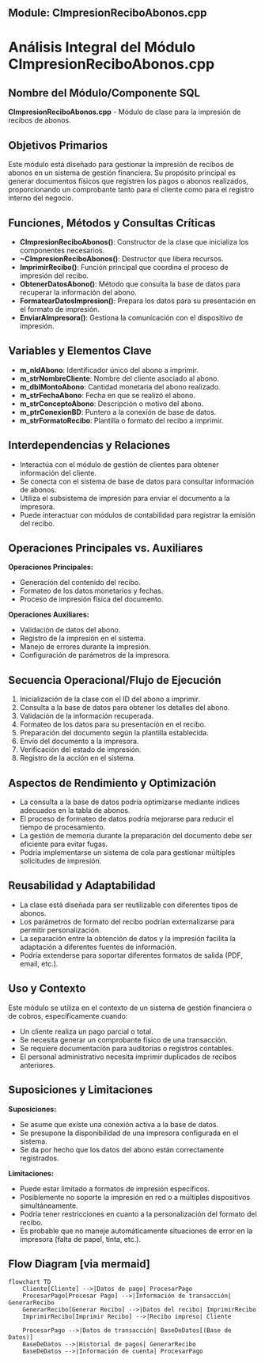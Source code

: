 ## Module: CImpresionReciboAbonos.cpp
# Análisis Integral del Módulo CImpresionReciboAbonos.cpp

## Nombre del Módulo/Componente SQL
**CImpresionReciboAbonos.cpp** - Módulo de clase para la impresión de recibos de abonos.

## Objetivos Primarios
Este módulo está diseñado para gestionar la impresión de recibos de abonos en un sistema de gestión financiera. Su propósito principal es generar documentos físicos que registren los pagos o abonos realizados, proporcionando un comprobante tanto para el cliente como para el registro interno del negocio.

## Funciones, Métodos y Consultas Críticas
- **CImpresionReciboAbonos()**: Constructor de la clase que inicializa los componentes necesarios.
- **~CImpresionReciboAbonos()**: Destructor que libera recursos.
- **ImprimirRecibo()**: Función principal que coordina el proceso de impresión del recibo.
- **ObtenerDatosAbono()**: Método que consulta la base de datos para recuperar la información del abono.
- **FormatearDatosImpresion()**: Prepara los datos para su presentación en el formato de impresión.
- **EnviarAImpresora()**: Gestiona la comunicación con el dispositivo de impresión.

## Variables y Elementos Clave
- **m_nIdAbono**: Identificador único del abono a imprimir.
- **m_strNombreCliente**: Nombre del cliente asociado al abono.
- **m_dblMontoAbono**: Cantidad monetaria del abono realizado.
- **m_strFechaAbono**: Fecha en que se realizó el abono.
- **m_strConceptoAbono**: Descripción o motivo del abono.
- **m_ptrConexionBD**: Puntero a la conexión de base de datos.
- **m_strFormatoRecibo**: Plantilla o formato del recibo a imprimir.

## Interdependencias y Relaciones
- Interactúa con el módulo de gestión de clientes para obtener información del cliente.
- Se conecta con el sistema de base de datos para consultar información de abonos.
- Utiliza el subsistema de impresión para enviar el documento a la impresora.
- Puede interactuar con módulos de contabilidad para registrar la emisión del recibo.

## Operaciones Principales vs. Auxiliares
**Operaciones Principales:**
- Generación del contenido del recibo.
- Formateo de los datos monetarios y fechas.
- Proceso de impresión física del documento.

**Operaciones Auxiliares:**
- Validación de datos del abono.
- Registro de la impresión en el sistema.
- Manejo de errores durante la impresión.
- Configuración de parámetros de la impresora.

## Secuencia Operacional/Flujo de Ejecución
1. Inicialización de la clase con el ID del abono a imprimir.
2. Consulta a la base de datos para obtener los detalles del abono.
3. Validación de la información recuperada.
4. Formateo de los datos para su presentación en el recibo.
5. Preparación del documento según la plantilla establecida.
6. Envío del documento a la impresora.
7. Verificación del estado de impresión.
8. Registro de la acción en el sistema.

## Aspectos de Rendimiento y Optimización
- La consulta a la base de datos podría optimizarse mediante índices adecuados en la tabla de abonos.
- El proceso de formateo de datos podría mejorarse para reducir el tiempo de procesamiento.
- La gestión de memoria durante la preparación del documento debe ser eficiente para evitar fugas.
- Podría implementarse un sistema de cola para gestionar múltiples solicitudes de impresión.

## Reusabilidad y Adaptabilidad
- La clase está diseñada para ser reutilizable con diferentes tipos de abonos.
- Los parámetros de formato del recibo podrían externalizarse para permitir personalización.
- La separación entre la obtención de datos y la impresión facilita la adaptación a diferentes fuentes de información.
- Podría extenderse para soportar diferentes formatos de salida (PDF, email, etc.).

## Uso y Contexto
Este módulo se utiliza en el contexto de un sistema de gestión financiera o de cobros, específicamente cuando:
- Un cliente realiza un pago parcial o total.
- Se necesita generar un comprobante físico de una transacción.
- Se requiere documentación para auditorías o registros contables.
- El personal administrativo necesita imprimir duplicados de recibos anteriores.

## Suposiciones y Limitaciones
**Suposiciones:**
- Se asume que existe una conexión activa a la base de datos.
- Se presupone la disponibilidad de una impresora configurada en el sistema.
- Se da por hecho que los datos del abono están correctamente registrados.

**Limitaciones:**
- Puede estar limitado a formatos de impresión específicos.
- Posiblemente no soporte la impresión en red o a múltiples dispositivos simultáneamente.
- Podría tener restricciones en cuanto a la personalización del formato del recibo.
- Es probable que no maneje automáticamente situaciones de error en la impresora (falta de papel, tinta, etc.).
## Flow Diagram [via mermaid]
```mermaid
flowchart TD
    Cliente[Cliente] -->|Datos de pago| ProcesarPago
    ProcesarPago[Procesar Pago] -->|Información de transacción| GenerarRecibo
    GenerarRecibo[Generar Recibo] -->|Datos del recibo| ImprimirRecibo
    ImprimirRecibo[Imprimir Recibo] -->|Recibo impreso| Cliente
    
    ProcesarPago -->|Datos de transacción| BaseDeDatos[(Base de Datos)]
    BaseDeDatos -->|Historial de pagos| GenerarRecibo
    BaseDeDatos -->|Información de cuenta| ProcesarPago
```
